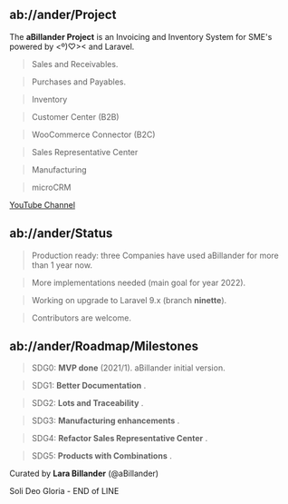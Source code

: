 ## ab://ander/Project

The **aBillander Project** is an Invoicing and Inventory System for SME's powered by  <º)♡><  and  Laravel.

> Sales and Receivables.

> Purchases and Payables.

> Inventory

> Customer Center (B2B)

> WooCommerce Connector (B2C)

> Sales Representative Center

> Manufacturing

> microCRM

[YouTube Channel](https://www.youtube.com/channel/UCTv7x_i1qiBWZkQsrE8Y6vA/videos)


## ab://ander/Status

> Production ready: three Companies have used aBillander for more than 1 year now.

> More implementations needed (main goal for year 2022).

> Working on upgrade to Laravel 9.x (branch **ninette**).

> Contributors are welcome.


## ab://ander/Roadmap/Milestones

> SDG0: **MVP done** (2021/1). aBillander initial version.

> SDG1: **Better Documentation** .

> SDG2: **Lots and Traceability** .

> SDG3: **Manufacturing enhancements** .

> SDG4: **Refactor Sales Representative Center** .

> SDG5: **Products with Combinations** .


Curated by **Lara Billander** (@aBillander)

Soli Deo Gloria - END of LINE

